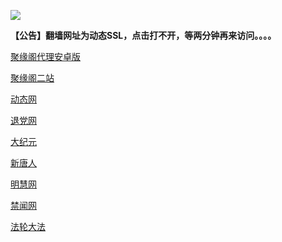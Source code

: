 ![](https://raw.githubusercontent.com/hao369/a/master/j.jpg)

**【公告】翻墙网址为动态SSL，点击打不开，等两分钟再来访问。。。。**

 [聚缘阁代理安卓版](https://github.com/hao369/a/raw/master/j8.apk)


[聚缘阁二站](http://qwer.521j.cf/j2)


 [动态网](http://qwer.521j.cf/)

[退党网](http://qwer.521j.cf/?id=8)

[大纪元](http://qwer.521j.cf/?id=7)

[新唐人](http://qwer.521j.cf/?id=5)

[明慧网](http://qwer.521j.cf/?id=3)

[禁闻网](http://qwer.521j.cf/?id=16)

[法轮大法](http://qwer.521j.cf/?id=15)